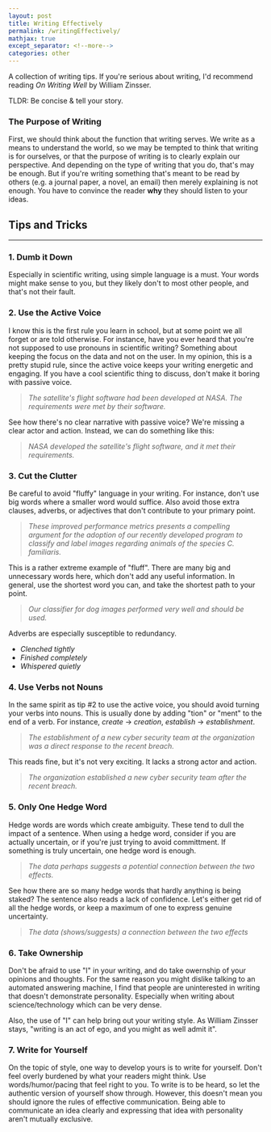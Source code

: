 ```yaml
---
layout: post
title: Writing Effectively
permalink: /writingEffectively/
mathjax: true
except_separator: <!--more-->
categories: other
---
```


A collection of writing tips. If you're serious about writing, I'd recommend reading *On Writing Well* by William Zinsser. 

<!--more-->

<p class=message>
TLDR: Be concise & tell your story.
</p>

### The Purpose of Writing

First, we should think about the function that writing serves. We write as a means to understand the world, so we may be tempted to think that writing is for ourselves, or that the purpose of writing is to clearly explain our perspective. And depending on the type of writing that you do, that's may be enough. But if you're writing something that's meant to be read by others (e.g. a journal paper, a novel, an email) then merely explaining is not enough. You have to convince the reader **why** they should listen to your ideas. 


## Tips and Tricks
 <hr>

### 1. Dumb it Down

Especially in scientific writing, using simple language is a must. Your words might make sense to you, but they likely don't to most other people, and that's not their fault. 


### 2. Use the Active Voice

I know this is the first rule you learn in school, but at some point we all forget or are told otherwise. For instance, have you ever heard that you're not supposed to use pronouns in scientific writing? Something about keeping the focus on the data and not on the user. In my opinion, this is a pretty stupid rule, since the active voice keeps your writing energetic and engaging. If you have a cool scientific thing to discuss, don't make it boring with passive voice.

> *The satellite's flight software had been developed at NASA. The requirements were met by their software.*

See how there's no clear narrative with passive voice? We're missing a clear actor and action. Instead, we can do something like this:

> *NASA developed the satellite's flight software, and it met their requirements.*


### 3. Cut the Clutter

Be careful to avoid "fluffy" language in your writing. For instance, don't use big words where a smaller word would suffice. Also avoid those extra clauses, adverbs, or adjectives that don't contribute to your primary point. 

> *These improved performance metrics presents a compelling argument for the adoption of our recently developed program to classify and label images regarding animals of the species C. familiaris.*

This is a rather extreme example of "fluff". There are many big and unnecessary words here, which don't add any useful information. In general, use the shortest word you can, and take the shortest path to your point. 

> *Our classifier for dog images performed very well and should be used.*

Adverbs are especially susceptible to redundancy.

* *Clenched tightly*
* *Finished completely*
* *Whispered quietly*

### 4. Use Verbs not Nouns

In the same spirit as tip #2 to use the active voice, you should avoid turning your verbs into nouns. This is usually done by adding "tion" or "ment" to the end of a verb. For instance, *create* -> *creation*, *establish* -> *establishment*.

> *The establishment of a new cyber security team at the organization was a direct response to the recent breach.* 

This reads fine, but it's not very exciting. It lacks a strong actor and action.

> *The organization established a new cyber security team after the recent breach.* 


### 5. Only One Hedge Word

Hedge words are words which create ambiguity. These tend to dull the impact of a sentence. When using a hedge word, consider if you are actually uncertain, or if you're just trying to avoid committment. If something is truly uncertain, one hedge word is enough. 

> *The data perhaps suggests a potential connection between the two effects.* 

See how there are so many hedge words that hardly anything is being staked? The sentence also reads a lack of confidence. Let's either get rid of all the hedge words, or keep a maximum of one to express genuine uncertainty. 

> *The data (shows/suggests) a connection between the two effects*


### 6. Take Ownership

Don't be afraid to use "I" in your writing, and do take owernship of your opinions and thoughts. For the same reason you might dislike talking to an automated answering machine, I find that people are uninterested in writing that doesn't demonstrate personality. Especially when writing about science/technology which can be very dense. 

Also, the use of "I" can help bring out your writing style. As William Zinsser stays, "writing is an act of ego, and you might as well admit it". 


### 7. Write for Yourself

On the topic of style, one way to develop yours is to write for yourself. Don't feel overly burdened by what your readers might think. Use words/humor/pacing that feel right to you. To write is to be heard, so let the authentic version of yourself show through. However, this doesn't mean you should ignore the rules of effective communication. Being able to communicate an idea clearly and expressing that idea with personality aren't mutually exclusive.   










